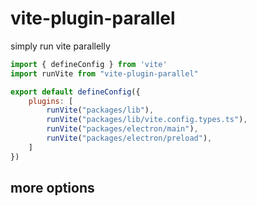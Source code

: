 # vite-plugin-parallel

simply run vite parallelly

```js
import { defineConfig } from 'vite'
import runVite from "vite-plugin-parallel"

export default defineConfig({
    plugins: [
        runVite("packages/lib"),
        runVite("packages/lib/vite.config.types.ts"),
        runVite("packages/electron/main"),
        runVite("packages/electron/preload"),
    ]
})
```

## more options



